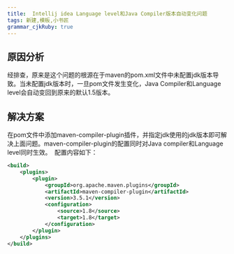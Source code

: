 ```yaml
---
title:  Intellij idea Language level和Java Compiler版本自动变化问题
tags: 新建,模板,小书匠
grammar_cjkRuby: true
---
```


## 原因分析

经排查，原来是这个问题的根源在于maven的pom.xml文件中未配置jdk版本导致。当未配置jdk版本时，一旦pom文件发生变化，Java Compiler和Language level会自动变回到原来的默认1.5版本。

## 解决方案

在pom文件中添加maven-compiler-plugin插件，并指定jdk使用的jdk版本即可解决上面问题。maven-compiler-plugin的配置同时对Java compiler和Language level同时生效。 
配置内容如下：
```xml
<build>
    <plugins>
        <plugin>
            <groupId>org.apache.maven.plugins</groupId>
            <artifactId>maven-compiler-plugin</artifactId>
            <version>3.5.1</version>
            <configuration>
                <source>1.8</source>
                <target>1.8</target>
            </configuration>
        </plugin>
    </plugins>
</build>
```
